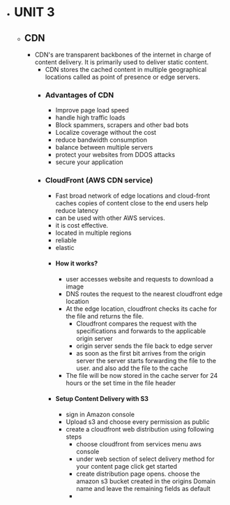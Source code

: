 - # UNIT 3
	- ## CDN
		- CDN's are transparent backbones of the internet in charge of content delivery. It is primarily used to deliver static content.
			- CDN stores the cached content in multiple geographical locations called as point of presence or edge servers.
			- ### Advantages of CDN
				- Improve page load speed
				- handle high traffic loads
				- Block spammers, scrapers and other bad bots
				- Localize coverage without the cost
				- reduce bandwidth  consumption
				- balance between multiple servers
				- protect your websites from DDOS attacks
				- secure your application
			- ### CloudFront (AWS CDN service)
				- Fast broad network of edge locations and cloud-front caches copies of content close to the end users help reduce latency
				- can be used with other AWS services.
				- it is cost effective.
				- located in multiple regions
				- reliable
				- elastic
				- #### How it works?
					- user accesses website and requests to download a image
					- DNS routes the request to the nearest cloudfront edge location
					- At the edge location, cloudfront checks its cache for the file and returns the file.
						- Cloudfront compares the request with the specifications and forwards to the applicable origin server
						- origin server sends the file back to edge server
						- as soon as the first bit arrives from the origin server the server starts forwarding the file to the user. and also add the file to the cache
					- The file will be now stored in the cache server for 24 hours or the set time in the file header
				- #### Setup Content Delivery with S3
					- sign in  Amazon console
					- Upload s3 and choose every permission as public
					- create a cloudfront web distribution using following steps
						- choose cloudfront from services menu aws console
						- under web section of select delivery method for your content page click get started
						- create distribution page opens. choose the amazon s3 bucket created in the origins Domain name and leave the remaining fields as default
						-